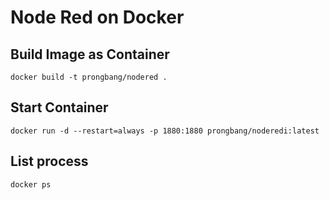 # Node Red on Docker

## Build Image as Container
```
docker build -t prongbang/nodered .
```

## Start Container
```
docker run -d --restart=always -p 1880:1880 prongbang/noderedi:latest
```

## List process
```
docker ps
```